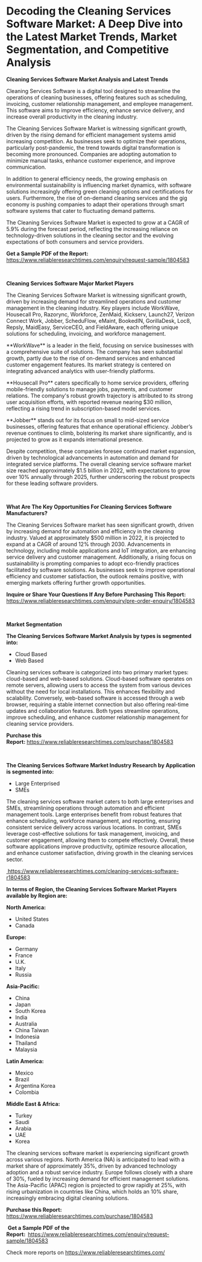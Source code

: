 <p><h1>Decoding the Cleaning Services Software Market: A Deep Dive into the Latest Market Trends, Market Segmentation, and Competitive Analysis</h1></p><p><strong>Cleaning Services Software Market Analysis and Latest Trends</strong></p>
<p><p>Cleaning Services Software is a digital tool designed to streamline the operations of cleaning businesses, offering features such as scheduling, invoicing, customer relationship management, and employee management. This software aims to improve efficiency, enhance service delivery, and increase overall productivity in the cleaning industry.</p><p>The Cleaning Services Software Market is witnessing significant growth, driven by the rising demand for efficient management systems amid increasing competition. As businesses seek to optimize their operations, particularly post-pandemic, the trend towards digital transformation is becoming more pronounced. Companies are adopting automation to minimize manual tasks, enhance customer experience, and improve communication.</p><p>In addition to general efficiency needs, the growing emphasis on environmental sustainability is influencing market dynamics, with software solutions increasingly offering green cleaning options and certifications for users. Furthermore, the rise of on-demand cleaning services and the gig economy is pushing companies to adapt their operations through smart software systems that cater to fluctuating demand patterns.</p><p>The Cleaning Services Software Market is expected to grow at a CAGR of 5.9% during the forecast period, reflecting the increasing reliance on technology-driven solutions in the cleaning sector and the evolving expectations of both consumers and service providers.</p></p>
<p><strong>Get a Sample PDF of the Report:&nbsp;</strong> <a href="https://www.reliableresearchtimes.com/enquiry/request-sample/1804583?utm_campaign=2639&utm_medium=2&utm_source=Github&utm_content=ia&utm_term=10032025&utm_id=cleaning-services-software">https://www.reliableresearchtimes.com/enquiry/request-sample/1804583</a></p>
<p>&nbsp;</p>
<p><strong>Cleaning Services Software Major Market Players</strong></p>
<p><p>The Cleaning Services Software Market is witnessing significant growth, driven by increasing demand for streamlined operations and customer management in the cleaning industry. Key players include WorkWave, Housecall Pro, Razorync, Workforce, ZenMaid, Kickserv, Launch27, Verizon Connect Work, Jobber, ScheduFlow, eMaint, BookedIN, GorillaDesk, Loc8, Repsly, MaidEasy, ServiceCEO, and FieldAware, each offering unique solutions for scheduling, invoicing, and workforce management.</p><p>**WorkWave** is a leader in the field, focusing on service businesses with a comprehensive suite of solutions. The company has seen substantial growth, partly due to the rise of on-demand services and enhanced customer engagement features. Its market strategy is centered on integrating advanced analytics with user-friendly platforms.</p><p>**Housecall Pro** caters specifically to home service providers, offering mobile-friendly solutions to manage jobs, payments, and customer relations. The company's robust growth trajectory is attributed to its strong user acquisition efforts, with reported revenue nearing $30 million, reflecting a rising trend in subscription-based model services.</p><p>**Jobber** stands out for its focus on small to mid-sized service businesses, offering features that enhance operational efficiency. Jobber’s revenue continues to climb, bolstering its market share significantly, and is projected to grow as it expands international presence.</p><p>Despite competition, these companies foresee continued market expansion, driven by technological advancements in automation and demand for integrated service platforms. The overall cleaning service software market size reached approximately $1.5 billion in 2022, with expectations to grow over 10% annually through 2025, further underscoring the robust prospects for these leading software providers.</p></p>
<p>&nbsp;</p>
<p><strong>What Are The Key Opportunities For Cleaning Services Software Manufacturers?</strong></p>
<p><p>The Cleaning Services Software market has seen significant growth, driven by increasing demand for automation and efficiency in the cleaning industry. Valued at approximately $500 million in 2022, it is projected to expand at a CAGR of around 12% through 2030. Advancements in technology, including mobile applications and IoT integration, are enhancing service delivery and customer management. Additionally, a rising focus on sustainability is prompting companies to adopt eco-friendly practices facilitated by software solutions. As businesses seek to improve operational efficiency and customer satisfaction, the outlook remains positive, with emerging markets offering further growth opportunities.</p></p>
<p><strong>Inquire or Share Your Questions If Any Before Purchasing This Report:</strong> <a href="https://www.reliableresearchtimes.com/enquiry/pre-order-enquiry/1804583?utm_campaign=2639&utm_medium=2&utm_source=Github&utm_content=ia&utm_term=10032025&utm_id=cleaning-services-software">https://www.reliableresearchtimes.com/enquiry/pre-order-enquiry/1804583</a></p>
<p>&nbsp;</p>
<p><strong>Market Segmentation</strong></p>
<p><strong>The Cleaning Services Software Market Analysis by types is segmented into:</strong></p>
<p><ul><li>Cloud Based</li><li>Web Based</li></ul></p>
<p><p>Cleaning services software is categorized into two primary market types: cloud-based and web-based solutions. Cloud-based software operates on remote servers, allowing users to access the system from various devices without the need for local installations. This enhances flexibility and scalability. Conversely, web-based software is accessed through a web browser, requiring a stable internet connection but also offering real-time updates and collaboration features. Both types streamline operations, improve scheduling, and enhance customer relationship management for cleaning service providers.</p></p>
<p><strong>Purchase this Report:&nbsp;</strong><a href="https://www.reliableresearchtimes.com/purchase/1804583?utm_campaign=2639&utm_medium=2&utm_source=Github&utm_content=ia&utm_term=10032025&utm_id=cleaning-services-software">https://www.reliableresearchtimes.com/purchase/1804583</a></p>
<p>&nbsp;</p>
<p><strong>The Cleaning Services Software Market Industry Research by Application is segmented into:</strong></p>
<p><ul><li>Large Enterprised</li><li>SMEs</li></ul></p>
<p><p>The cleaning services software market caters to both large enterprises and SMEs, streamlining operations through automation and efficient management tools. Large enterprises benefit from robust features that enhance scheduling, workforce management, and reporting, ensuring consistent service delivery across various locations. In contrast, SMEs leverage cost-effective solutions for task management, invoicing, and customer engagement, allowing them to compete effectively. Overall, these software applications improve productivity, optimize resource allocation, and enhance customer satisfaction, driving growth in the cleaning services sector.</p></p>
<p><a href="https://www.reliableresearchtimes.com/cleaning-services-software-r1804583?utm_campaign=2639&utm_medium=2&utm_source=Github&utm_content=ia&utm_term=10032025&utm_id=cleaning-services-software">&nbsp;https://www.reliableresearchtimes.com/cleaning-services-software-r1804583</a></p>
<p><strong>In terms of Region, the Cleaning Services Software Market Players available by Region are:</strong></p>
<p>
    <p> <strong> North America: </strong>
        <ul>
            <li>United States</li>
            <li>Canada</li>
        </ul>
        </p> 
    <p> <strong> Europe: </strong>
        <ul>
            <li>Germany</li>
            <li>France</li>
            <li>U.K.</li>
            <li>Italy</li>
            <li>Russia</li>
        </ul>
        </p> 
    <p> <strong> Asia-Pacific: </strong>
        <ul>
            <li>China</li>
            <li>Japan</li>
            <li>South Korea</li>
            <li>India</li>
            <li>Australia</li>
            <li>China Taiwan</li>
            <li>Indonesia</li>
            <li>Thailand</li>
            <li>Malaysia</li>
        </ul>
        </p> 
    <p> <strong> Latin America: </strong>
        <ul>
            <li>Mexico</li>
            <li>Brazil</li>
            <li>Argentina Korea</li>
            <li>Colombia</li>
        </ul>
        </p> 
    <p> <strong> Middle East & Africa: </strong>
        <ul>
            <li>Turkey</li>
            <li>Saudi</li>
            <li>Arabia</li>
            <li>UAE</li>
            <li>Korea</li>
        </ul>
    </p>
    </p>
<p><p>The cleaning services software market is experiencing significant growth across various regions. North America (NA) is anticipated to lead with a market share of approximately 35%, driven by advanced technology adoption and a robust service industry. Europe follows closely with a share of 30%, fueled by increasing demand for efficient management solutions. The Asia-Pacific (APAC) region is projected to grow rapidly at 25%, with rising urbanization in countries like China, which holds an 10% share, increasingly embracing digital cleaning solutions.</p></p>
<p><strong>Purchase this Report: </strong><a href="https://www.reliableresearchtimes.com/purchase/1804583?utm_campaign=2639&utm_medium=2&utm_source=Github&utm_content=ia&utm_term=10032025&utm_id=cleaning-services-software">https://www.reliableresearchtimes.com/purchase/1804583</a></p>
<p>&nbsp;<strong>Get a Sample PDF of the Report:&nbsp;&nbsp;</strong><a href="https://www.reliableresearchtimes.com/enquiry/request-sample/1804583?utm_campaign=2639&utm_medium=2&utm_source=Github&utm_content=ia&utm_term=10032025&utm_id=cleaning-services-software">https://www.reliableresearchtimes.com/enquiry/request-sample/1804583</a></p>
<p><strong></strong></p>
<p>Check more reports on <a href="https://www.reliableresearchtimes.com/?utm_campaign=2639&utm_medium=2&utm_source=Github&utm_content=ia&utm_term=10032025&utm_id=cleaning-services-software">https://www.reliableresearchtimes.com/</a></p>